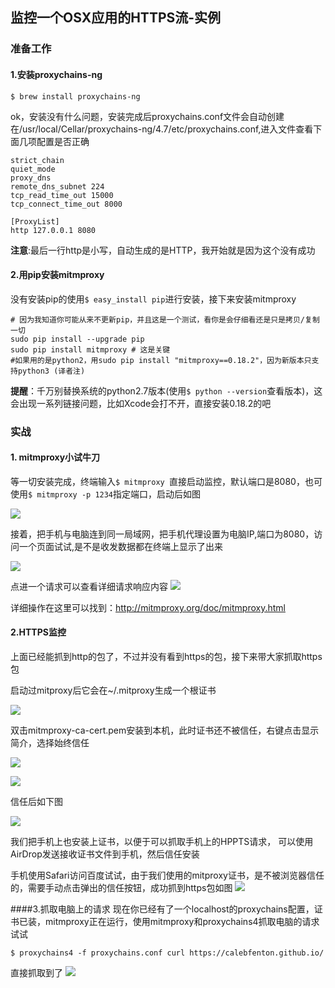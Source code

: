 ## 监控一个OSX应用的HTTPS流-实例

### 准备工作

#### 1.安装proxychains-ng

```
$ brew install proxychains-ng
```
ok，安装没有什么问题，安装完成后proxychains.conf文件会自动创建在/usr/local/Cellar/proxychains-ng/4.7/etc/proxychains.conf,进入文件查看下面几项配置是否正确

```
strict_chain
quiet_mode
proxy_dns
remote_dns_subnet 224
tcp_read_time_out 15000
tcp_connect_time_out 8000

[ProxyList]
http 127.0.0.1 8080
```
**注意**:最后一行http是小写，自动生成的是HTTP，我开始就是因为这个没有成功





#### 2.用pip安装mitmproxy
没有安装pip的使用```$ easy_install pip```进行安装，接下来安装mitmproxy

```
# 因为我知道你可能从来不更新pip，并且这是一个测试，看你是会仔细看还是只是拷贝/复制一切
sudo pip install --upgrade pip
sudo pip install mitmproxy # 这是关键
#如果用的是python2，用sudo pip install "mitmproxy==0.18.2"，因为新版本只支持python3 (译者注)
```

**提醒**：千万别替换系统的python2.7版本(使用```$ python --version```查看版本)，这会出现一系列链接问题，比如Xcode会打不开，直接安装0.18.2的吧



### 实战

#### 1. mitmproxy小试牛刀
等一切安装完成，终端输入```$ mitmproxy ```直接启动监控，默认端口是8080，也可使用```$ mitmproxy -p 1234```指定端口，启动后如图

![](images/mitmproxy_init.png)

接着，把手机与电脑连到同一局域网，把手机代理设置为电脑IP,端口为8080，访问一个页面试试,是不是收发数据都在终端上显示了出来

![](images/mitmproxy_http1.png)

点进一个请求可以查看详细请求响应内容
![](images/mitmproxy_http2.png)

详细操作在这里可以找到：<http://mitmproxy.org/doc/mitmproxy.html>






#### 2.HTTPS监控
上面已经能抓到http的包了，不过并没有看到https的包，接下来带大家抓取https包

启动过mitproxy后它会在~/.mitproxy生成一个根证书

![](images/mitproxy_ca.png)

双击mitmproxy-ca-cert.pem安装到本机，此时证书还不被信任，右键点击显示简介，选择始终信任

![](images/mitproxy_ca1.png)

![](images/mitproxy_ca2.png)

信任后如下图

![](images/mitproxy_ca3.png)

我们把手机上也安装上证书，以便于可以抓取手机上的HPPTS请求，
可以使用AirDrop发送接收证书文件到手机，然后信任安装

手机使用Safari访问百度试试，由于我们使用的mitproxy证书，是不被浏览器信任的，需要手动点击弹出的信任按钮，成功抓到https包如图
![](images/mitmproxy_https.png)


####3.抓取电脑上的请求
现在你已经有了一个localhost的proxychains配置，证书已装，mitmproxy正在运行，使用mitmproxy和proxychains4抓取电脑的请求试试


```
$ proxychains4 -f proxychains.conf curl https://calebfenton.github.io/

```
直接抓取到了
![](images/proxychains_demo.png)



